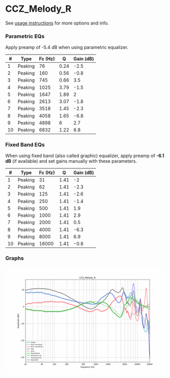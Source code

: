 # CCZ_Melody_R
See [usage instructions](https://github.com/jaakkopasanen/AutoEq#usage) for more options and info.

### Parametric EQs
Apply preamp of -5.4 dB when using parametric equalizer.

|   # | Type    |   Fc (Hz) |    Q |   Gain (dB) |
|-----|---------|-----------|------|-------------|
|   1 | Peaking |        76 | 0.24 |        -2.5 |
|   2 | Peaking |       160 | 0.56 |        -0.8 |
|   3 | Peaking |       745 | 0.66 |         3.5 |
|   4 | Peaking |      1025 | 3.79 |        -1.5 |
|   5 | Peaking |      1647 | 1.89 |         2   |
|   6 | Peaking |      2613 | 3.07 |        -1.8 |
|   7 | Peaking |      3518 | 1.45 |        -2.3 |
|   8 | Peaking |      4058 | 1.65 |        -6.8 |
|   9 | Peaking |      4898 | 6    |         2.7 |
|  10 | Peaking |      6832 | 1.22 |         6.8 |

### Fixed Band EQs
When using fixed band (also called graphic) equalizer, apply preamp of **-6.1 dB** (if available) and set gains manually with these parameters.

|   # | Type    |   Fc (Hz) |    Q |   Gain (dB) |
|-----|---------|-----------|------|-------------|
|   1 | Peaking |        31 | 1.41 |        -2   |
|   2 | Peaking |        62 | 1.41 |        -2.3 |
|   3 | Peaking |       125 | 1.41 |        -2.6 |
|   4 | Peaking |       250 | 1.41 |        -1.4 |
|   5 | Peaking |       500 | 1.41 |         1.9 |
|   6 | Peaking |      1000 | 1.41 |         2.9 |
|   7 | Peaking |      2000 | 1.41 |         0.5 |
|   8 | Peaking |      4000 | 1.41 |        -6.3 |
|   9 | Peaking |      8000 | 1.41 |         6.9 |
|  10 | Peaking |     16000 | 1.41 |        -0.8 |

### Graphs
![](./CCZ_Melody_R.png)
